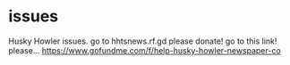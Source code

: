 # issues
Husky Howler issues. go to hhtsnews.rf.gd
please donate! go to this link! please... https://www.gofundme.com/f/help-husky-howler-newspaper-co
